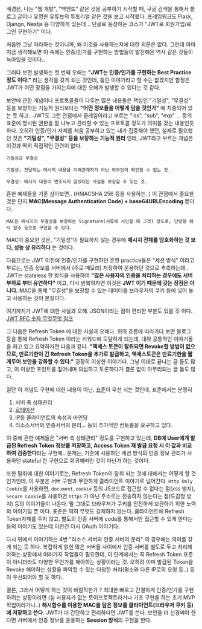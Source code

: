 배경은,
나는 "웹 개발", "백엔드" 같은 것을 공부하기 시작할 때, 구글 검색을 통해서 블로그 글이나 유명한 유튜브의 튜토리얼 같은 것을 보고 시작했다. 프레임워크도 Flask, Django, Nestjs 등 다양하게 있는데 ..
단골로 등장하는 코스가 "JWT로 회원가입/로그인 구현하기" 이다.

처음엔 그냥 따라하는 것이니까, 왜 이것을 사용하는지에 대한 의문은 없다. 그런데 아마 지금 생각해보면 이 속에는 인증/인가를 구현하는 방법들이 발전해온 역사 같은 것들이 녹아있을 것이다..

그러다 보면 발생하는 첫 번째 오해는 **"JWT는 인증/인가를 구현하는 Best Practice 정도 이다."** 라는 생각을 갖게 되는 것인데, 틀린 이야기라고 할 수는 없겠지만 함정은 JWT가 어떤 장점을 가지는지에 대한 오해가 발생할 수 있다는 것 같다.

보안에 관한 개념이나 프로토콜들이 다루는 많은 내용들은 핵심인 "기밀성", "무결성" 등을 보장하는 기능적 원리보다는 **"어떤 정보들을 어떻게 담을 것인가"** 에 치중되어 있는 듯 하고.. JWT도 그런 관점에서 클레임이라고 부르는 "iss", "sub", "exp" ... 등의 표준에 명시된 권한을 잘 나누고 관리할 수 있는 프로토콜 정도가 의미를 갖는 내용인듯 하다.
오히려 인증/인가 자체를 처음 공부하고 있는 내가 집중해야 했던, 실제로 필요했던 것은 **"기밀성", "무결성" 등을 보장하는 기능적 원리** 인데, JWT라고 부르는 개념은 이것과 딱히 직접적인 관련이 없다.

```
기밀성과 무결성

기밀성: 전달하는 메시지 내용을 이해관계자가 아닌 외부인이 확인할 수 없는 것.

무결성: 메시지 내용이 변조되지 않았다는 사실을 보장할 수 있는 것.
```

흔한 예제들을 기준 삼아보면.. (HMACSHA 256 등을 사용하는..)
이 관점에서 중요한 것은 단지 **MAC(Message Authentication Code) + base64URLEncoding** 뿐이다.
```
MAC은 메시지의 무결성을 보장하는 Signature(서류에 사인할 때 그것) 정도로, 단방향 해시 함수 등으로 구현할 수 있다.
```
MAC이 중요한 것은, "기밀성"이 필요하지 않는 경우에 **메시지 전체를 암호화하는 것 보다, 성능 상 유리하다** 는 것이다.

다음으로는 JWT 이전에 인증/인가를 구현하던 흔한 practice들은 "세션 방식" 이라고 부르는, 인증 정보를 서버에서 (주로 메모리) 저장하여 운용하던 것으로 추측하는데.. JWT는 stateless 한 방식을 사용하여 **"많은 사용자의 인증을 처리하는 경우에도 서버 부하로 부터 유연하다"** 이고, 다시 반복하자면 이것은 **JWT 이기 때문에 갖는 장점은 아니다.** MAC을 통해 "무결성"을 보장할 수 있는 데이터를 브라우저의 쿠키 등에 넣어 놓고 사용하는 것이 본질이다.

여기까지가 JWT에 대한 사실과 오해.
JSON이라는 점이 편리한 부분도 있을 것 이다.
[JWT RFC 숫자 무엇무엇 링크](https://datatracker.ietf.org/doc/html/rfc7519#appendix-C)


그 다음은 Refresh Token 에 대한 사실과 오해다.
위의 흐름에 따라가다 보면 블로그 등을 통해 Refresh Token 이라는 키워드에 도달하게 되는데, 대략 공통적인 이야기들을 하고 있고 요약하자면 다음과 같다.
**"액세스 토큰이 탈취되면 Revoke할 방법이 없으므로, 만료기한이 긴 Refresh Token을 추가로 발급하고, 액세스토큰은 만료기한을 짧게두어 보안을 강화할 수 있다."**
굉장히 이상한 이야기다. 그냥 이대로 끝나는 글 들도 많고, 이 이상한 포인트를 짚어내며 의심하고 토론하다가 결론 없이 마무리되는 글 들도 많다.

일단 이 개념도 구현에 대한 내용이 아닌, [표준](https://www.rfc-editor.org/rfc/rfc6749#section-1.4)이 우선 되는 것인데,
표준에서는 분명히 
1. 서버 측 상태관리
2.  [로테이션](https://auth0.com/docs/secure/tokens/refresh-tokens/refresh-token-rotation)
3.  IP등 클라이언트의 속성과 바인딩
4. 리소스서버와 인증서버의 분리… 
등의 추가적인 컨트롤을 요구하고 있다.

이 중에 흔한 예제들은 "서버 측 상태관리" 정도를 구현하고 있는데, **DB에 User에게 발급된 Refresh Token 정보를 저장하고, Access Token 재 발급 요청 시 이 값과 비교하여 검증한다**라는 구현체..
문제는, 기존에 사용하던 세션 방식의 인증 정보 관리가 사용하던 stateful 한 구현으로 회귀해버린 것이 아닌가 하는 것이다.

또한 탈취에 대한 이야기로는, Refresh Token이 탈취 되는 것에 대해서는 어떻게 할 것인가인데, 이 부분은 서버 구현과 무관하게 클라이언트 이야기로 넘어간다.
`Http Only Cookie`를 사용하면, `document.cookie` 등의 JS코드로 접근할 수 없다는 점(xss 방지), `Secure Cookie`를 사용하면 `https` 가 아닌 주소로는 전송하지 않는다는 점(도감청 방지) 등의 이야기들이 나온다. 말 그대로 브라우저가 쿠키를 안전하게 보관하기 위한 노력의 이야기일 뿐 이다.
표준은 딱히 무엇도 강제하지 않는다. 클라이언트에 Refresh Token자체를 주지 않고, 별도의 인증 서버에 code를 통해서만 접근할 수 있게 한다는 등의 이야기도 있는데 이런건 다시 OAuth 이야기다.

다시 위에서 이야기하는 4번 "리소스 서버와 인증 서버의 분리" 의 경우에는 의미를 갖게 되는 듯  하다. 복잡하게 얽힌 많은 서버들 사이에서 인증 서버를 별도로 두고 처리해야하는 상황에서 여러가지 작업들이 필요한데, 이 단계에서는 꼭 Refresh Token 표준이 아니더라도 다양한 무언가를  해야하는 상황이라는 것. 오히려 이미 발급된 Token을 Revoke 해야하는 상황을 파악할 수 있는 다양한 처리(평소와 다른 IP로의 요청 등..) 등이 우선되어야 할 듯 하다..

결론, 그래서 어떻게 하는 것이 바람직한가 ?
최대한 빠르고 간결하게 인증/인가를 구현하려는 상황이라면 (실 사용자가 없는 토이프로젝트라거나 기초 구현을 하는 초기 MVP 작업이라거나..) **해시함수를 이용한 MAC을 담은 정보를 클라이언트(브라우저 쿠키 등)에 저장하고 쓴다.** JWT가 더 간단하고 편리하다면 JWT를 쓴다.
보안을 더 신경써야 한다면 서버에서 인증 정보를 운용하는 **Session 방식**의 구현을 한다.
